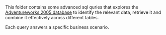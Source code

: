 This folder contains some advanced sql quries that explores the [Adventureworks 2005 database](https://drive.google.com/file/d/1-Qsnn3bg0_PYgY5kKJOUDG8xdKLvOLPK/view?usp=sharing) to identify the relevant data, retrieve it and combine it effectively across different tables.  

Each query answers a specific business scenario.
